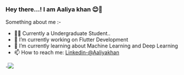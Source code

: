 ### Hey there...! I am Aaliya khan :blush:👋
Something about me :-
- :woman_technologist: Currently a Undergraduate Student..
- 🔭 I’m currently working on Flutter Development
- 🌱 I’m currently learning about Machine Learning and Deep Learning
- 📫 How to reach me: [Linkedin-@Aaliyakhan](https://www.linkedin.com/in/aaliya-khan-335b1b22b)
  
-<img src="https://github-readme-stats-sigma-five.vercel.app/api?username=Aaliyakhan07&&show_icons=true&title_color=ffffff&icon_color=bb2acf&text_color=daf7dc&bg_color=151515">
  

  
